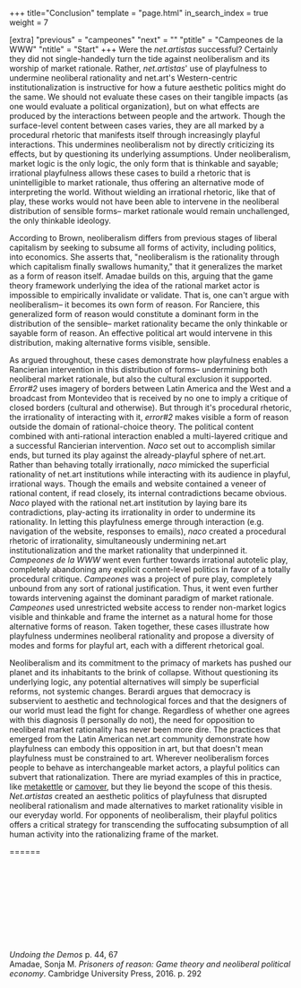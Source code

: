 +++
title="Conclusion"
template = "page.html"
in_search_index = true
weight = 7

[extra]
"previous" = "campeones"
"next" = ""
"ptitle" = "Campeones de la WWW"
"ntitle" = "Start"
+++
Were the *net.artistas* successful? Certainly they did not single-handedly turn the tide against neoliberalism and its worship of market rationale. Rather, *net.artistas*' use of playfulness to undermine neoliberal rationality and net.art's Western-centric institutionalization is instructive for how a future aesthetic politics might do the same. We should not evaluate these cases on their tangible impacts (as one would evaluate a political organization), but on what effects are produced by the interactions between people and the artwork. Though the surface-level content between cases varies, they are all marked by a procedural rhetoric that manifests itself through increasingly playful interactions. This undermines neoliberalism not by directly criticizing its effects, but by questioning its underlying assumptions. Under neoliberalism, market logic is the only logic, the only form that is thinkable and sayable; irrational playfulness allows these cases to build a rhetoric that is unintelligible to market rationale, thus offering an alternative mode of interpreting the world. Without wielding an irrational rhetoric, like that of play, these works would not have been able to intervene in the neoliberal distribution of sensible forms– market rationale would remain unchallenged, the only thinkable ideology.

According to Brown, neoliberalism differs from previous stages of liberal capitalism by seeking to subsume all forms of activity, including politics, into economics. She asserts that, "neoliberalism is the rationality through which capitalism finally swallows humanity," that it generalizes the market as a form of reason itself. Amadae builds on this, arguing that the game theory framework underlying the idea of the rational market actor is impossible to empirically invalidate or validate. That is, one can't argue with neoliberalism– it becomes its own form of reason. For Ranciere, this generalized form of reason would constitute a dominant form in the distribution of the sensible– market rationality became the only thinkable or sayable form of reason. An effective political art would intervene in this distribution, making alternative forms visible, sensible.

As argued throughout, these cases demonstrate how playfulness enables a Rancierian intervention in this distribution of forms– undermining both neoliberal market rationale, but also the cultural exclusion it supported. *Error#2* uses imagery of borders between Latin America and the West and a broadcast from Montevideo that is received by no one to imply a critique of closed borders (cultural and otherwise). But through it's procedural rhetoric, the irrationality of interacting with it, *error#2* makes visible a form of reason outside the domain of rational-choice theory. The political content combined with anti-rational interaction enabled a multi-layered critique and a successful Rancierian intervention. *Naco* set out to accomplish similar ends, but turned its play against the already-playful sphere of net.art. Rather than behaving totally irrationally, *naco* mimicked the superficial rationality of net.art institutions while interacting with its audience in playful, irrational ways. Though the emails and website contained a veneer of rational content, if read closely, its internal contradictions became obvious. *Naco* played with the rational net.art institution by laying bare its contradictions, play-acting its irrationality in order to undermine its rationality. In letting this playfulness emerge through interaction (e.g. navigation of the website, responses to emails), *naco* created a procedural rhetoric of irrationality, simultaneously undermining net.art institutionalization and the market rationality that underpinned it. *Campeones de la WWW* went even further towards irrational autotelic play, completely abandoning any explicit content-level politics in favor of a totally procedural critique. *Campeones* was a project of pure play, completely unbound from any sort of rational justification. Thus, it went even further towards intervening against the dominant paradigm of market rationale. *Campeones* used unrestricted website access to render non-market logics visible and thinkable and frame the internet as a natural home for those alternative forms of reason. Taken together, these cases illustrate how playfulness undermines neoliberal rationality and propose a diversity of modes and forms for playful art, each with a different rhetorical goal.

Neoliberalism and its commitment to the primacy of markets has pushed our planet and its inhabitants to the brink of collapse. Without questioning its underlying logic, any potential alternatives will simply be superficial reforms, not systemic changes. Berardi argues that democracy is subservient to aesthetic and technological forces and that the designers of our world must lead the fight for change. Regardless of whether one agrees with this diagnosis (I personally do not), the need for opposition to neoliberal market rationality has never been more dire. The practices that emerged from the Latin American net.art community demonstrate how playfulness can embody this opposition in art, but that doesn't mean playfulness must be constrained to art. Wherever neoliberalism forces people to behave as interchangeable market actors, a playful politics can subvert that rationalization. There are myriad examples of this in practice, like [metakettle](https://www.terrorbullgames.co.uk/games/metakettle_pnpgame.php) or [camover](http://www.colorsmagazine.com/stories/magazine/88/story/smashing-surveillance-cameras-is-now-a-game-called-camover), but they lie beyond the scope of this thesis. *Net.artistas* created an aesthetic politics of playfulness that disrupted neoliberal rationalism and made alternatives to market rationality visible in our everyday world. For opponents of neoliberalism, their playful politics offers a critical strategy for transcending the suffocating subsumption of all human activity into the rationalizing frame of the market.

======

\
\
\
\
\
\
\
\
\
*Undoing the Demos* p. 44, 67\
Amadae, Sonja M. *Prisoners of reason: Game theory and neoliberal political economy*. Cambridge University Press, 2016. p. 292
